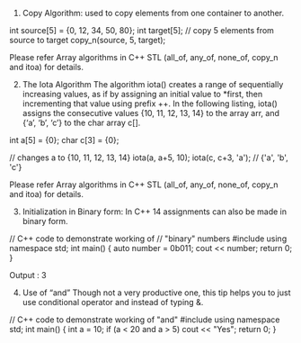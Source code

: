 1) Copy Algorithm: used to copy elements from one container to another.

int source[5] = {0, 12, 34, 50, 80};
int target[5];
// copy 5 elements from source to target
copy_n(source, 5, target);

Please refer Array algorithms in C++ STL (all_of, any_of, none_of, copy_n and itoa) for details. 

2) The Iota Algorithm The algorithm iota() creates a range of sequentially increasing values, as if by assigning an initial value to 
*first, then incrementing that value using prefix ++. In the following listing, iota() assigns the consecutive values {10, 11, 12, 13, 14} to the array arr, and {‘a’, ‘b’, ‘c’} to the char array c[]. 

int a[5] = {0};
char c[3] = {0};
 
// changes a to {10, 11, 12, 13, 14}
iota(a, a+5, 10);
iota(c, c+3, 'a'); // {'a', 'b', 'c'}

Please refer Array algorithms in C++ STL (all_of, any_of, none_of, copy_n and itoa) for details. 

3) Initialization in Binary form: In C++ 14 assignments can also be made in binary form. 

// C++ code to demonstrate working of
// "binary" numbers
#include<iostream>
using namespace std;
int main()
{
    auto number = 0b011;
    cout << number;
    return 0;
}

Output :
3

4) Use of “and” Though not a very productive one, this tip helps you to just use conditional operator and instead of typing &. 

// C++ code to demonstrate working of "and"
#include<iostream>
using namespace std;
int main()
{
    int a = 10;
    if (a < 20 and a > 5)
      cout << "Yes";
    return 0;
}
